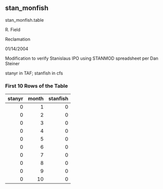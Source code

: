## stan_monfish
stan_monfish.table

R. Field

Reclamation

01/14/2004

Modification to verify Stanislaus IPO using STANMOD spreadsheet per Dan Steiner

stanyr in TAF; stanfish in cfs

### First 10 Rows of the Table
|   stanyr |   month |   stanfish |
|---------:|--------:|-----------:|
|        0 |       1 |          0 |
|        0 |       2 |          0 |
|        0 |       3 |          0 |
|        0 |       4 |          0 |
|        0 |       5 |          0 |
|        0 |       6 |          0 |
|        0 |       7 |          0 |
|        0 |       8 |          0 |
|        0 |       9 |          0 |
|        0 |      10 |          0 |